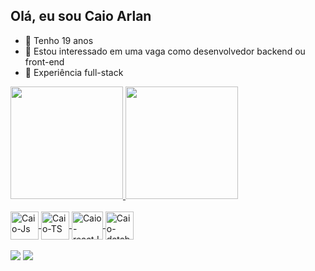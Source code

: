 ## Olá, eu sou Caio Arlan

- 👋 Tenho 19 anos
- 👀 Estou interessado em uma vaga como desenvolvedor backend ou front-end
- 🌱 Experiência full-stack


<div align="left">
  <a href="https://github.com/caioarlan18">
  <img height="180em" src="https://github-readme-stats.vercel.app/api?username=caioarlan18&show_icons=true&theme=dark&include_all_commits=true&count_private=true"/>
  <img height="180em" src="https://github-readme-stats.vercel.app/api/top-langs/?username=caioarlan18&layout=compact&langs_count=7&theme=dark"/>
</div>
    
  <br>
  
<div style="display: inline_block">
  <img align="center" alt="Caio-Js" height="45" width="45" src="https://imgs.search.brave.com/bWSw7-Ni5GA7Zzsub70EPq_pdE74uEkLJHe8mMqXmyI/rs:fit:500:0:0/g:ce/aHR0cHM6Ly9jZG4t/aWNvbnMtcG5nLmZy/ZWVwaWsuY29tLzI1/Ni81OTY4LzU5Njgy/OTIucG5nP3NlbXQ9/YWlzX2h5YnJpZA">
  <img align="center" alt="Caio-TS" height="45" width="45" src="https://imgs.search.brave.com/qeytoyQm-aTA-m9Ow1R6qJbzbberEh0aCgsVXlYgCzs/rs:fit:500:0:0/g:ce/aHR0cHM6Ly9zdGF0/aWMtMDAuaWNvbmR1/Y2suY29tL2Fzc2V0/cy4wMC90eXBlc2Ny/aXB0LWljb24taWNv/bi0yMDQ4eDIwNDgt/MnJoaDF6NjYucG5n">
  <img align="center" alt="Caio-reactJS" height="45" width="50" src="https://upload.wikimedia.org/wikipedia/commons/thumb/a/a7/React-icon.svg/2300px-React-icon.svg.png">
  <img align="center" alt="Caio-database" height="45" width="45" src="https://imgs.search.brave.com/Pa38qqpav6V3YGrLdlT9cYVXK9XW9XY0SUshUKHXpgI/rs:fit:860:0:0/g:ce/aHR0cHM6Ly9jZG4t/aWNvbnMtcG5nLmZs/YXRpY29uLmNvbS81/MTIvMTQ4LzE0ODgy/NS5wbmc">
</div>

  <br>
  
<div>  
    <a href="https://wa.me/5522999677704" target="_blank"><img src=https://img.shields.io/badge/WhatsApp-25D366?style=for-the-badge&logo=whatsapp&logoColor=white target="_blank"></a>
    <a href="https://www.linkedin.com/in/caio-arlan-b17b5124b/" target="_blank"><img src="https://img.shields.io/badge/-LinkedIn-%230077B5?style=for-the-badge&logo=linkedin&logoColor=white" target="_blank"></a> 
 </div>
 

<!---
caioarlan18/caioarlan18 is a ✨ special ✨ repository because its `README.md` (this file) appears on your GitHub profile.
You can click the Preview link to take a look at your changes.
--->
